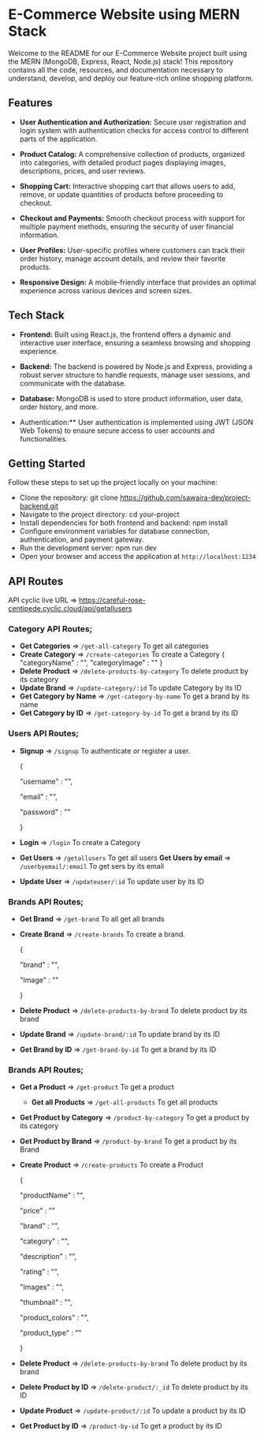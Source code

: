 # E-Commerce Website using MERN Stack
Welcome to the README for our E-Commerce Website project built using the MERN (MongoDB, Express, React, Node.js) stack! This repository contains all the code, resources, and documentation necessary to understand, develop, and deploy our feature-rich online shopping platform.

## Features
* **User Authentication and Authorization:** Secure user registration and login system with authentication checks for access control to different parts of the application.

* **Product Catalog:** A comprehensive collection of products, organized into categories, with detailed product pages displaying images, descriptions, prices, and user reviews.

* **Shopping Cart:** Interactive shopping cart that allows users to add, remove, or update quantities of products before proceeding to checkout.

* **Checkout and Payments:** Smooth checkout process with support for multiple payment methods, ensuring the security of user financial information.

* **User Profiles:** User-specific profiles where customers can track their order history, manage account details, and review their favorite products.

* **Responsive Design:** A mobile-friendly interface that provides an optimal experience across various devices and screen sizes.

## Tech Stack
* **Frontend:** Built using React.js, the frontend offers a dynamic and interactive user interface, ensuring a seamless browsing and shopping experience.

* **Backend:** The backend is powered by Node.js and Express, providing a robust server structure to handle requests, manage user sessions, and communicate with the database.

* **Database:** MongoDB is used to store product information, user data, order history, and more.

* Authentication:** User authentication is implemented using JWT (JSON Web Tokens) to ensure secure access to user accounts and functionalities.

## Getting Started
Follow these steps to set up the project locally on your machine:

* Clone the repository: git clone https://github.com/sawaira-dev/project-backend.git
* Navigate to the project directory: cd your-project
* Install dependencies for both frontend and backend: npm install
* Configure environment variables for database connection, authentication, and payment gateway.
* Run the development server: npm run dev
* Open your browser and access the application at `http://localhost:1234`
## API Routes
API cyclic live URL => https://careful-rose-centipede.cyclic.cloud/api/getallusers

### Category API Routes;
* **Get Categories** => `/get-all-category`
  To get all categories
* **Create Category** => `/create-categories`
  To create a Category
  {
  "categoryName" :  "",
  "categoryImage" : ""
  }
* **Delete Product** => `/delete-products-by-category`
  To delete product by its category
* **Update Brand** => `/update-category/:id`
  To update Category by its ID
* **Get Category by Name** => `/get-category-by-name`
  To get a brand by its name
* **Get Category by ID** => `/get-category-by-id`
  To get a brand by its ID

### Users API Routes;
* **Signup** => `/signup`
  To authenticate or register a user.
  
  {
  
  "username" : "",
  
  "email" : "",
  
  "password" : ""
  
  }
* **Login** => `/login`
  To create a Category
* **Get Users** => `/getallusers`
  To get all users
**Get Users by email** => `/userbyemail/:email`
  To get  sers by its email
* **Update User** => `/updateuser/:id`
  To update user by its ID
  
### Brands API Routes;
* **Get Brand** => `/get-brand`
  To all get all brands
* **Create Brand** => `/create-brands`
  To create a brand.
  
  {

  "brand" : "",
  
  "Image" : ""
  
  }
* **Delete Product** => `/delete-products-by-brand`
  To delete product by its brand
* **Update Brand** => `/update-brand/:id`
  To update brand by its ID
* **Get Brand by ID** => `/get-brand-by-id`
  To get a brand by its ID

### Brands API Routes;
* **Get a Product** => `/get-product`
  To get a product
  * **Get all Products** => `/get-all-products`
  To get all products
* **Get Product by Category** => `/product-by-category`
  To get a product by its category
* **Get Product by Brand** => `/product-by-brand`
  To get a product by its Brand
* **Create Product** => `/create-products`
  To create a Product
  
  {
  
  "productName" : "",
  
  "price" : ""
  
  "brand" : "",
  
  "category" : "",
  
  "description" : "",
 
   "rating" : "",
  
   "Images" : "",
  
   "thumbnail" : "",
  
   "product_colors" : "",
  
   "product_type" : ""
  
  }
* **Delete Product** => `/delete-products-by-brand`
  To delete product by its brand
* **Delete Product by ID** => `/delete-product/:_id`
  To delete product by its ID
* **Update Product** => `/update-product/:id`
  To update a product by its ID
* **Get Product by ID** => `/product-by-id`
  To get a product by its ID



